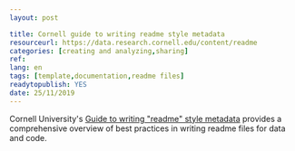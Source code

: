 ```yaml
---
layout: post

title: Cornell guide to writing readme style metadata
resourceurl: https://data.research.cornell.edu/content/readme
categories: [creating and analyzing,sharing]
ref:
lang: en
tags: [template,documentation,readme files]
readytopublish: YES
date: 25/11/2019
---
```

Cornell University's [Guide to writing "readme" style metadata](https://data.research.cornell.edu/content/readme) provides a comprehensive overview of best practices in writing readme files for data and code.

